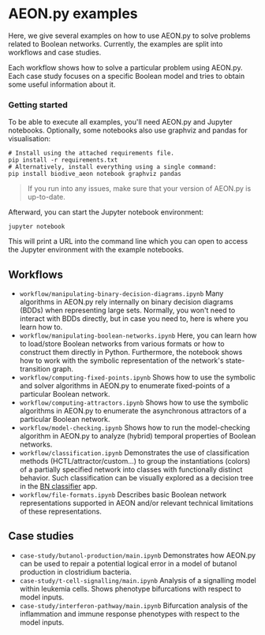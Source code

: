 # AEON.py examples

Here, we give several examples on how to use AEON.py to solve problems related to Boolean networks.
Currently, the examples are split into workflows and case studies.

Each workflow shows how to solve a particular problem using AEON.py. Each case study focuses on a specific
Boolean model and tries to obtain some useful information about it.

### Getting started

To be able to execute all examples, you'll need AEON.py and Jupyter notebooks. Optionally, some 
notebooks also use graphviz and pandas for visualisation:  

```
# Install using the attached requirements file.
pip install -r requirements.txt
# Alternatively, install everything using a single command:
pip install biodive_aeon notebook graphviz pandas
```

 > If you run into any issues, make sure that your version of AEON.py is up-to-date.

Afterward, you can start the Jupyter notebook environment:

```
jupyter notebook
```

This will print a URL into the command line which you can open to access the Jupyter 
environment with the example notebooks.

## Workflows

 - `workflow/manipulating-binary-decision-diagrams.ipynb` Many algorithms in AEON.py rely 
internally on binary decision diagrams (BDDs) when representing large sets. Normally, you won't 
need to interact with BDDs directly, but in case you need to, here is where you learn how to.
 - `workflow/manipulating-boolean-networks.ipynb` Here, you can learn how to load/store Boolean
networks from various formats or how to construct them directly in Python. Furthermore, the notebook
shows how to work with the symbolic representation of the network's state-transition graph.
 - `workflow/computing-fixed-points.ipynb` Shows how to use the symbolic and solver algorithms in
AEON.py to enumerate fixed-points of a particular Boolean network.
 - `workflow/computing-attractors.ipynb` Shows how to use the symbolic algorithms in AEON.py
to enumerate the asynchronous attractors of a particular Boolean network.
- `workflow/model-checking.ipynb` Shows how to run the model-checking algorithm in AEON.py
  to analyze (hybrid) temporal properties of Boolean networks.
- `workflow/classification.ipynb` Demonstrates the use of classification methods
  (HCTL/attractor/custom...) to group the instantiations (colors) of a partially
  specified network into classes with functionally distinct behavior. Such classification
  can be visually explored as a decision tree in 
  the [BN classifier](https://github.com/sybila/biodivine-bn-classifier) app.
 - `workflow/file-formats.ipynb` Describes basic Boolean network representations supported in AEON
and/or relevant technical limitations of these representations.

## Case studies

 - `case-study/butanol-production/main.ipynb` Demonstrates how AEON.py can be used to repair a potential
logical error in a model of butanol production in clostridium bacteria.
 - `case-study/t-cell-signalling/main.ipynb` Analysis of a signalling model within leukemia cells. Shows
phenotype bifurcations with respect to model inputs.
 - `case-study/interferon-pathway/main.ipynb` Bifurcation analysis of the inflammation and immune response 
phenotypes with respect to the model inputs. 